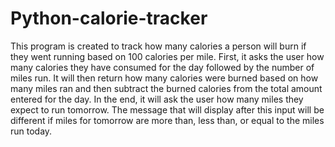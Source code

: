 # Python-calorie-tracker
This program is created to track how many calories a person will burn if they went running based on 100 calories per mile. First, it asks the user how many calories they have consumed for the day followed by the number of miles run. It will then return how many calories were burned based on how many miles ran and then subtract the burned calories from the total amount entered for the day. In the end, it will ask the user how many miles they expect to run tomorrow. The message that will display after this input will be different if miles for tomorrow are more than, less than, or equal to the miles run today.

